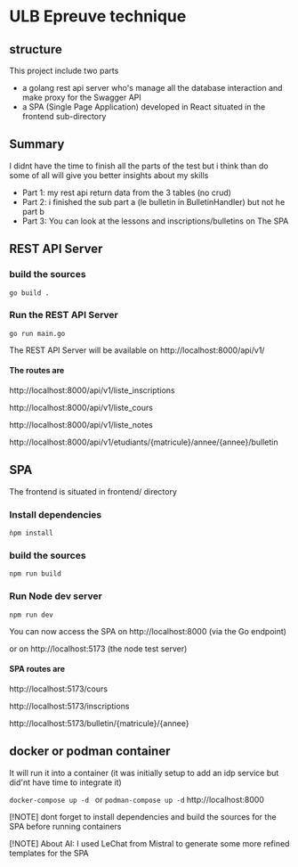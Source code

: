 # ULB Epreuve technique

## structure

This project include two parts
* a golang rest api server who's manage all the database interaction and make proxy for the Swagger API
* a SPA (Single Page Application) developed in React situated in the frontend sub-directory

## Summary

I didnt have the time to finish all the parts of the test
but i think than do some of all will give you better insights about my skills

* Part 1: my rest api return data from the 3 tables (no crud)
* Part 2: i finished the sub part a (le bulletin in BulletinHandler) but not he part b
* Part 3: You can look at the lessons and inscriptions/bulletins on The SPA

## REST API Server

### build the sources

`go build .`

### Run the REST API Server

`go run main.go`

The REST API Server will be available on http://localhost:8000/api/v1/

#### The routes are

http://localhost:8000/api/v1/liste_inscriptions

http://localhost:8000/api/v1/liste_cours

http://localhost:8000/api/v1/liste_notes

http://localhost:8000/api/v1/etudiants/{matricule}/annee/{annee}/bulletin


## SPA

The frontend is situated in frontend/ directory

### Install dependencies

`ǹpm install`

### build the sources

`npm run build`

### Run Node dev server

`npm run dev`

You can now access the SPA on http://localhost:8000 (via the Go endpoint)

or on http://localhost:5173 (the node test server)

#### SPA routes are 

http://localhost:5173/cours

http://localhost:5173/inscriptions

http://localhost:5173/bulletin/{matricule}/{annee}


## docker or podman container 

It will run it into a container (it was initially setup to add an idp service but did'nt have time to integrate it)

`docker-compose up -d ` or `podman-compose up -d`
http://localhost:8000

[!NOTE]
dont forget to install dependencies and build the sources for the SPA before running containers

[!NOTE]
About AI: I used LeChat from Mistral to generate some more refined templates for the SPA

